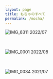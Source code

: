 ```yaml
---
layout: page
title: もちゃのすべて
permalink: /mocha/
---
```



![IMG_6311](https://user-images.githubusercontent.com/112707839/221394876-f510634a-f02d-43da-9f07-bc2626616d1c.JPG)
2022/07
<br><br><br>

![IMG_0001](https://user-images.githubusercontent.com/112707839/221394939-4544ae74-5e62-474a-ac42-a83e6669a43c.jpg)
2022/08
<br><br><br>



![IMG_0034](https://user-images.githubusercontent.com/112707839/221394980-f47db5f3-08df-4baa-8826-7f818b518a2b.JPG)
2021/07
<br><br><br>

